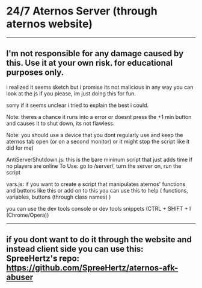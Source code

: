 # 24/7 Aternos Server (through aternos website)

-----------------------------------------------------------------------------------------------------------
I'm not responsible for any damage caused by this. Use it at your own risk. for educational purposes only.
-----------------------------------------------------------------------------------------------------------


i realized it seems sketch but i promise its not malicious in any way you can look at the js if you please, im just doing this for fun. 

sorry if it seems unclear i tried to explain the best i could.

Note: theres a chance it runs into a error or doesnt press the +1 min button and causes it to shut down, its not flawless.

Note: you should use a device that you dont regularly use and keep the aternos tab open (or on a second monitor) or it might stop the script like it did for me)


AntiServerShutdown.js: this is the bare mininum script that just adds time if no players are online
To Use: go to /server/, turn the server on, run the script

vars.js: if you want to create a script that manipulates aternos' functions and buttons like this or add on to this you can use this to help ( functions, variables, buttons (through class names) )

you can use the dev tools console or dev tools snippets (CTRL + SHIFT + I (Chrome/Opera))


-------------------------------------------
if you dont want to do it through the website and instead client side you can use this: SpreeHertz's repo: https://github.com/SpreeHertz/aternos-afk-abuser
-------------------------------------------
